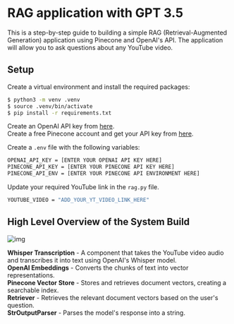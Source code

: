 # RAG application with GPT 3.5

This is a step-by-step guide to building a simple RAG (Retrieval-Augmented Generation) application using Pinecone and OpenAI's API. The application will allow you to ask questions about any YouTube video.

## Setup

Create a virtual environment and install the required packages:
```bash
$ python3 -m venv .venv
$ source .venv/bin/activate
$ pip install -r requirements.txt
```

Create an OpenAI API key from [here](https://platform.openai.com/api-keys).<br>
Create a free Pinecone account and get your API key from [here](https://www.pinecone.io/).

Create a `.env` file with the following variables:

```bash
OPENAI_API_KEY = [ENTER YOUR OPENAI API KEY HERE]
PINECONE_API_KEY = [ENTER YOUR PINECONE API KEY HERE]
PINECONE_API_ENV = [ENTER YOUR PINECONE API ENVIRONMENT HERE]
```
Update your required YouTube link in the `rag.py` file.
```bash
YOUTUBE_VIDEO = "ADD_YOUR_YT_VIDEO_LINK_HERE"
```

## High Level Overview of the System Build
![img](https://github.com/shoaibmohammed7/rag-application/assets/55995109/f8683b2a-d96f-478f-8e8e-8ce1e6ef718a)


 __Whisper Transcription__ - A component that takes the YouTube video audio and transcribes it into text using OpenAI's Whisper model.<br>
__OpenAI Embeddings__ - Converts the chunks of text into vector representations.<br>
__Pinecone Vector Store__ - Stores and retrieves document vectors, creating a searchable index.<br>
__Retriever__ - Retrieves the relevant document vectors based on the user's question.<br>
__StrOutputParser__ - Parses the model's response into a string.<br>

